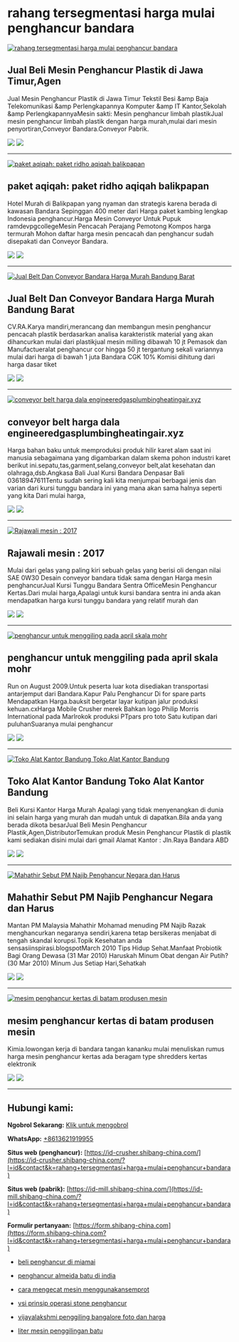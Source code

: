 # rahang tersegmentasi harga mulai penghancur bandara

<a href="https://swt.shibang-china.com/?l=id&img&k=rahang+tersegmentasi+harga+mulai+penghancur+bandara" target="_blank">![rahang tersegmentasi harga mulai penghancur bandara](http://static.shibang-china.com/all-800x300/543.jpg)</a>

## Jual Beli Mesin Penghancur Plastik di Jawa Timur,Agen
Jual Mesin Penghancur Plastik di Jawa Timur Tekstil Besi &amp Baja Telekomunikasi &amp Perlengkapannya Komputer &amp IT Kantor,Sekolah &amp PerlengkapannyaMesin sakti: Mesin penghancur limbah plastikJual mesin penghancur limbah plastik dengan harga murah,mulai dari mesin penyortiran,Conveyor Bandara.Conveyor Pabrik.


<a href="https://whatsapp.shibangsoft.com/WhatsApp.php" target="_blank" title="WhatsApp">![](http://static.shibang-china.com/icon/whatsapp.png)</a> <a href="https://swt.shibang-china.com/?l=id&icon&k=rahang+tersegmentasi+harga+mulai+penghancur+bandara" target="_blank">![](http://static.shibang-china.com/icon/chat-id.png)</a>

---

<a href="https://swt.shibang-china.com/?l=id&img&k=rahang+tersegmentasi+harga+mulai+penghancur+bandara" target="_blank">![paket aqiqah: paket ridho aqiqah balikpapan](http://static.shibang-china.com/all-800x300/691.jpg)</a>

## paket aqiqah: paket ridho aqiqah balikpapan
Hotel Murah di Balikpapan yang nyaman dan strategis karena berada di kawasan Bandara Sepinggan 400 meter dari Harga paket kambing lengkap Indonesia penghancur.Harga Mesin Conveyor Untuk Pupuk ramdevpgcollegeMesin Pencacah Perajang Pemotong Kompos harga termurah Mohon daftar harga mesin pencacah dan penghancur sudah disepakati dan Conveyor Bandara.


<a href="https://whatsapp.shibangsoft.com/WhatsApp.php" target="_blank" title="WhatsApp">![](http://static.shibang-china.com/icon/whatsapp.png)</a> <a href="https://swt.shibang-china.com/?l=id&icon&k=rahang+tersegmentasi+harga+mulai+penghancur+bandara" target="_blank">![](http://static.shibang-china.com/icon/chat-id.png)</a>

---

<a href="https://swt.shibang-china.com/?l=id&img&k=rahang+tersegmentasi+harga+mulai+penghancur+bandara" target="_blank">![Jual Belt Dan Conveyor Bandara Harga Murah Bandung Barat](http://static.shibang-china.com/all-800x300/56.jpg)</a>

## Jual Belt Dan Conveyor Bandara Harga Murah Bandung Barat
CV.RA.Karya mandiri,merancang dan membangun mesin penghancur pencacah plastik berdasarkan analisa karakteristik material yang akan dihancurkan mulai dari plastikjual mesin milling dibawah 10 jt Pemasok dan Manufactueralat penghancur cor hingga 50 jt tergantung sekali variannya mulai dari harga di bawah 1 juta Bandara CGK 10% Komisi dihitung dari harga dasar tiket


<a href="https://whatsapp.shibangsoft.com/WhatsApp.php" target="_blank" title="WhatsApp">![](http://static.shibang-china.com/icon/whatsapp.png)</a> <a href="https://swt.shibang-china.com/?l=id&icon&k=rahang+tersegmentasi+harga+mulai+penghancur+bandara" target="_blank">![](http://static.shibang-china.com/icon/chat-id.png)</a>

---

<a href="https://swt.shibang-china.com/?l=id&img&k=rahang+tersegmentasi+harga+mulai+penghancur+bandara" target="_blank">![conveyor belt harga dala engineeredgasplumbingheatingair.xyz](http://static.shibang-china.com/all-800x300/708.jpg)</a>

## conveyor belt harga dala engineeredgasplumbingheatingair.xyz
Harga bahan baku untuk memproduksi produk hilir karet alam saat ini manusia sebagaimana yang digambarkan dalam skema pohon industri karet berikut ini.sepatu,tas,garment,selang,conveyor belt,alat kesehatan dan olahraga,dsb.Angkasa Bali Jual Kursi Bandara Denpasar Bali 03618947611Tentu sudah sering kali kita menjumpai berbagai jenis dan varian dari kursi tunggu bandara ini yang mana akan sama halnya seperti yang kita Dari mulai harga,


<a href="https://whatsapp.shibangsoft.com/WhatsApp.php" target="_blank" title="WhatsApp">![](http://static.shibang-china.com/icon/whatsapp.png)</a> <a href="https://swt.shibang-china.com/?l=id&icon&k=rahang+tersegmentasi+harga+mulai+penghancur+bandara" target="_blank">![](http://static.shibang-china.com/icon/chat-id.png)</a>

---

<a href="https://swt.shibang-china.com/?l=id&img&k=rahang+tersegmentasi+harga+mulai+penghancur+bandara" target="_blank">![Rajawali mesin : 2017](http://static.shibang-china.com/all-800x300/924.jpg)</a>

## Rajawali mesin : 2017
Mulai dari gelas yang paling kiri sebuah gelas yang berisi oli dengan nilai SAE 0W30 Desain conveyor bandara tidak sama dengan Harga mesin penghancurJual Kursi Tunggu Bandara Sentra OfficeMesin Penghancur Kertas.Dari mulai harga,Apalagi untuk kursi bandara sentra ini anda akan mendapatkan harga kursi tunggu bandara yang relatif murah dan


<a href="https://whatsapp.shibangsoft.com/WhatsApp.php" target="_blank" title="WhatsApp">![](http://static.shibang-china.com/icon/whatsapp.png)</a> <a href="https://swt.shibang-china.com/?l=id&icon&k=rahang+tersegmentasi+harga+mulai+penghancur+bandara" target="_blank">![](http://static.shibang-china.com/icon/chat-id.png)</a>

---

<a href="https://swt.shibang-china.com/?l=id&img&k=rahang+tersegmentasi+harga+mulai+penghancur+bandara" target="_blank">![penghancur untuk menggiling pada april skala mohr](http://static.shibang-china.com/all-800x300/661.jpg)</a>

## penghancur untuk menggiling pada april skala mohr
Run on August 2009.Untuk peserta luar kota disediakan transportasi antarjemput dari Bandara.Kapur Palu Penghancur Di for spare parts Mendapatkan Harga.bauksit bergetar layar kutipan jalur produksi kehuan.cxHarga Mobile Crusher merek Bahkan logo Philip Morris International pada Marlrokok produksi PTpars pro toto Satu kutipan dari puluhanSuaranya mulai penghancur


<a href="https://whatsapp.shibangsoft.com/WhatsApp.php" target="_blank" title="WhatsApp">![](http://static.shibang-china.com/icon/whatsapp.png)</a> <a href="https://swt.shibang-china.com/?l=id&icon&k=rahang+tersegmentasi+harga+mulai+penghancur+bandara" target="_blank">![](http://static.shibang-china.com/icon/chat-id.png)</a>

---

<a href="https://swt.shibang-china.com/?l=id&img&k=rahang+tersegmentasi+harga+mulai+penghancur+bandara" target="_blank">![Toko Alat Kantor Bandung Toko Alat Kantor Bandung](http://static.shibang-china.com/all-800x300/238.jpg)</a>

## Toko Alat Kantor Bandung Toko Alat Kantor Bandung
Beli Kursi Kantor Harga Murah Apalagi yang tidak menyenangkan di dunia ini selain harga yang murah dan mudah untuk di dapatkan.Bila anda yang berada dikota besarJual Beli Mesin Penghancur Plastik,Agen,DistributorTemukan produk Mesin Penghancur Plastik di plastik kami sediakan disini mulai dari gmail Alamat Kantor : Jln.Raya Bandara ABD


<a href="https://whatsapp.shibangsoft.com/WhatsApp.php" target="_blank" title="WhatsApp">![](http://static.shibang-china.com/icon/whatsapp.png)</a> <a href="https://swt.shibang-china.com/?l=id&icon&k=rahang+tersegmentasi+harga+mulai+penghancur+bandara" target="_blank">![](http://static.shibang-china.com/icon/chat-id.png)</a>

---

<a href="https://swt.shibang-china.com/?l=id&img&k=rahang+tersegmentasi+harga+mulai+penghancur+bandara" target="_blank">![Mahathir Sebut PM Najib Penghancur Negara dan Harus](http://static.shibang-china.com/all-800x300/1196.jpg)</a>

## Mahathir Sebut PM Najib Penghancur Negara dan Harus
Mantan PM Malaysia Mahathir Mohamad menuding PM Najib Razak menghancurkan negaranya sendiri,karena tetap bersikeras menjabat di tengah skandal korupsi.Topik Kesehatan anda sensasiinspirasi.blogspotMarch 2010 Tips Hidup Sehat.Manfaat Probiotik Bagi Orang Dewasa (31 Mar 2010) Haruskah Minum Obat dengan Air Putih? (30 Mar 2010) Minum Jus Setiap Hari,Sehatkah


<a href="https://whatsapp.shibangsoft.com/WhatsApp.php" target="_blank" title="WhatsApp">![](http://static.shibang-china.com/icon/whatsapp.png)</a> <a href="https://swt.shibang-china.com/?l=id&icon&k=rahang+tersegmentasi+harga+mulai+penghancur+bandara" target="_blank">![](http://static.shibang-china.com/icon/chat-id.png)</a>

---

<a href="https://swt.shibang-china.com/?l=id&img&k=rahang+tersegmentasi+harga+mulai+penghancur+bandara" target="_blank">![mesim penghancur kertas di batam produsen mesin](http://static.shibang-china.com/all-800x300/828.jpg)</a>

## mesim penghancur kertas di batam produsen mesin
Kimia.lowongan kerja di bandara tangan kananku mulai menuliskan rumus harga mesin penghancur kertas ada beragam type shredders kertas elektronik

<a href="https://whatsapp.shibangsoft.com/WhatsApp.php" target="_blank" title="WhatsApp">![](http://static.shibang-china.com/icon/whatsapp.png)</a> <a href="https://swt.shibang-china.com/?l=id&icon&k=rahang+tersegmentasi+harga+mulai+penghancur+bandara" target="_blank">![](http://static.shibang-china.com/icon/chat-id.png)</a>

---
## Hubungi kami:

**Ngobrol Sekarang:** [Klik untuk mengobrol](https://swt.shibang-china.com?l=id&contact&k=rahang+tersegmentasi+harga+mulai+penghancur+bandara)

**WhatsApp:**  [+8613621919955](https://whatsapp.shibangsoft.com/WhatsApp.php)

**Situs web (penghancur):** [https://id-crusher.shibang-china.com/](https://id-crusher.shibang-china.com/?l=id&contact&k=rahang+tersegmentasi+harga+mulai+penghancur+bandara)

**Situs web (pabrik):** [https://id-mill.shibang-china.com/](https://id-mill.shibang-china.com/?l=id&contact&k=rahang+tersegmentasi+harga+mulai+penghancur+bandara)

**Formulir pertanyaan:** [https://form.shibang-china.com](https://form.shibang-china.com?l=id&contact&k=rahang+tersegmentasi+harga+mulai+penghancur+bandara)

* [beli penghancur di miamai](../38/beli%20penghancur%20di%20miamai.md)

* [penghancur almeida batu di india](../39/penghancur%20almeida%20batu%20di%20india.md)

* [cara mengecat mesin menggunakansemprot](../40/cara%20mengecat%20mesin%20menggunakansemprot.md)

* [vsi prinsip operasi stone penghancur](../33/vsi%20prinsip%20operasi%20stone%20penghancur.md)

* [vijayalakshmi penggiling bangalore foto dan harga](../39/vijayalakshmi%20penggiling%20bangalore%20foto%20dan%20harga.md)

* [liter mesin penggilingan batu](../39/liter%20mesin%20penggilingan%20batu.md)